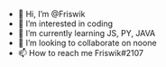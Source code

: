 - 👋 Hi, I’m @Friswik
- 👀 I’m interested in coding
- 🌱 I’m currently learning JS, PY, JAVA 
- 💞️ I’m looking to collaborate on noone
- 📫 How to reach me Friswik#2107

<!---
Friswik/Friswik is a ✨ special ✨ repository because its `README.md` (this file) appears on your GitHub profile.
You can click the Preview link to take a look at your changes.
--->
